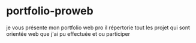 # portfolio-proweb
je vous  présente  mon  portfolio  web  pro  il  répertorie  tout  les projet  qui  sont orientée  web  que  j'ai  pu  effectuée  et  ou  participer 
